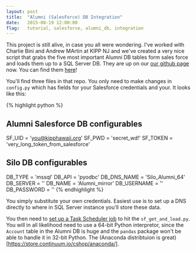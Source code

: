 ```yaml
---
layout: post
title:  "Alumni (SalesForce) DB Integration"
date:   2015-08-19 12:00:00
flag:   tutorial, salesforce, alumni_db, integration
---
```


This project is still alive, in case you all were wondering.  I've worked with Charlie Bini and Andrew MArtin at KIPP NJ and we've created a very nice script that grabs the five most important Alumni DB tables form sales force and loads them up to a SQL Server DB.  They are up on our [our github page](http://www.github.com/kippdata/***REMOVED***) now.  You can find them [here](https://github.com/kippdata/***REMOVED***/tree/master/scripts/Alumni_mirror)! 

You'll find three files in that repo.  You only need to make changes in `config.py` which has fields for your Salesforce credentials and your. It looks like this: 

{% highlight python %}
## Alumni Salesforce DB configurables
SF_UID = 'you@kipphawaii.org'
SF_PWD = 'secret_wd!'
SF_TOKEN =  'very_long_token_from_salesforce'

## Silo DB configurables
DB_TYPE = 'mssql'
DB_API = 'pyodbc'
DB_DNS_NAME = 'Silo_Alumni_64'
DB_SERVER = ''
DB_NAME = 'Alumni_mirror'
DB_USERNAME = ''
DB_PASSWORD = ''
{% endhighlight %}

You simply substitute your own credentials.  Easiest use is to set up a DNS directly to where in SQL Server instance you'll store these data.

You then need to [set up a Task Scheduler job](http://technet.microsoft.com/en-us/library/cc766428.aspx) to hit the `sf_get_and_load.py`.  You will in all likelihood need to use a 64-bit Python interpretor, since the `Account` table in the Alumni DB is huge and the `pandas` package won't be able to handle it in 32-bit Python. The (Anaconda distribtuion is great)[https://store.continuum.io/cshop/anaconda/].

